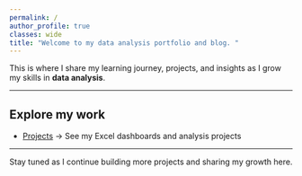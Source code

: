 ```yaml
---
permalink: /
author_profile: true
classes: wide
title: "Welcome to my data analysis portfolio and blog. "
---
```


This is where I share my learning journey, projects, and insights as I grow my skills in **data analysis**.  

---

## Explore my work  

- [Projects](/projects/) → See my Excel dashboards and analysis projects  

---

Stay tuned as I continue building more projects and sharing my growth here.
